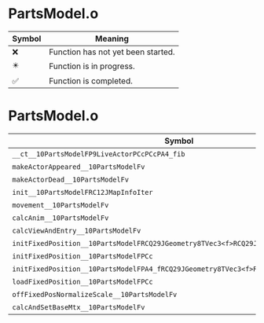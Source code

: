 # PartsModel.o
| Symbol | Meaning 
| ------------- | ------------- 
| :x: | Function has not yet been started. 
| :eight_pointed_black_star: | Function is in progress. 
| :white_check_mark: | Function is completed. 


# PartsModel.o
| Symbol | Decompiled? |
| ------------- | ------------- |
| `__ct__10PartsModelFP9LiveActorPCcPCcPA4_fib` | :white_check_mark: |
| `makeActorAppeared__10PartsModelFv` | :white_check_mark: |
| `makeActorDead__10PartsModelFv` | :white_check_mark: |
| `init__10PartsModelFRC12JMapInfoIter` | :white_check_mark: |
| `movement__10PartsModelFv` | :white_check_mark: |
| `calcAnim__10PartsModelFv` | :x: |
| `calcViewAndEntry__10PartsModelFv` | :white_check_mark: |
| `initFixedPosition__10PartsModelFRCQ29JGeometry8TVec3<f>RCQ29JGeometry8TVec3<f>PCc` | :white_check_mark: |
| `initFixedPosition__10PartsModelFPCc` | :white_check_mark: |
| `initFixedPosition__10PartsModelFPA4_fRCQ29JGeometry8TVec3<f>RCQ29JGeometry8TVec3<f>` | :white_check_mark: |
| `loadFixedPosition__10PartsModelFPCc` | :white_check_mark: |
| `offFixedPosNormalizeScale__10PartsModelFv` | :white_check_mark: |
| `calcAndSetBaseMtx__10PartsModelFv` | :white_check_mark: |
